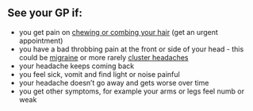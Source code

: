 ## See your GP if:

* you get pain on [chewing or combing your hair](http://www.nhs.uk/Conditions/giant-cell-arteritis/Pages/Introduction.aspx)
  (get an urgent appointment)
* you have a bad throbbing pain at the front or side of your head - this could be
  [migraine](http://www.nhs.uk/Conditions/Migraine/Pages/Introduction.aspx) or more rarely
  [cluster headaches](http://www.nhs.uk/conditions/cluster-headaches/Pages/Introduction.aspx)
* your headache keeps coming back
* you feel sick, vomit and find light or noise painful
* your headache doesn’t go away and gets worse over time
* you get other symptoms, for example your arms or legs feel numb or weak
